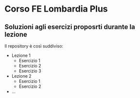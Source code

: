 # Corso FE Lombardia Plus
## Soluzioni agli esercizi proposrti durante la lezione
Il repository è così suddiviso: 
  * Lezione 1
    * Esercizio 1
    * Esercizio 2
    * Esercizio 3
  * Lezione 2 
    * Esercizio 1
    * Esercizio 2
  * ...

